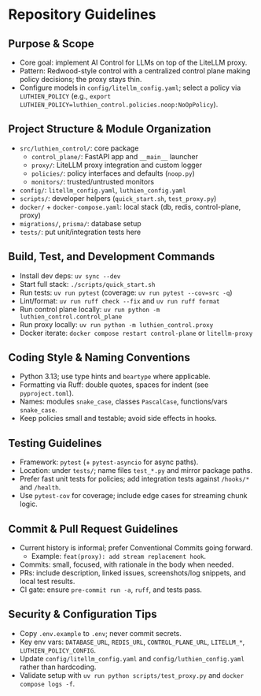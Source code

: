 # Repository Guidelines

## Purpose & Scope
- Core goal: implement AI Control for LLMs on top of the LiteLLM proxy.
- Pattern: Redwood-style control with a centralized control plane making policy decisions; the proxy stays thin.
- Configure models in `config/litellm_config.yaml`; select a policy via `LUTHIEN_POLICY` (e.g., `export LUTHIEN_POLICY=luthien_control.policies.noop:NoOpPolicy`).

## Project Structure & Module Organization
- `src/luthien_control/`: core package
  - `control_plane/`: FastAPI app and `__main__` launcher
  - `proxy/`: LiteLLM proxy integration and custom logger
  - `policies/`: policy interfaces and defaults (`noop.py`)
  - `monitors/`: trusted/untrusted monitors
- `config/`: `litellm_config.yaml`, `luthien_config.yaml`
- `scripts/`: developer helpers (`quick_start.sh`, `test_proxy.py`)
- `docker/` + `docker-compose.yaml`: local stack (db, redis, control-plane, proxy)
- `migrations/`, `prisma/`: database setup
- `tests/`: put unit/integration tests here

## Build, Test, and Development Commands
- Install dev deps: `uv sync --dev`
- Start full stack: `./scripts/quick_start.sh`
- Run tests: `uv run pytest` (coverage: `uv run pytest --cov=src -q`)
- Lint/format: `uv run ruff check --fix` and `uv run ruff format`
- Run control plane locally: `uv run python -m luthien_control.control_plane`
- Run proxy locally: `uv run python -m luthien_control.proxy`
- Docker iterate: `docker compose restart control-plane` or `litellm-proxy`

## Coding Style & Naming Conventions
- Python 3.13; use type hints and `beartype` where applicable.
- Formatting via Ruff: double quotes, spaces for indent (see `pyproject.toml`).
- Names: modules `snake_case`, classes `PascalCase`, functions/vars `snake_case`.
- Keep policies small and testable; avoid side effects in hooks.

## Testing Guidelines
- Framework: `pytest` (+ `pytest-asyncio` for async paths).
- Location: under `tests/`; name files `test_*.py` and mirror package paths.
- Prefer fast unit tests for policies; add integration tests against `/hooks/*` and `/health`.
- Use `pytest-cov` for coverage; include edge cases for streaming chunk logic.

## Commit & Pull Request Guidelines
- Current history is informal; prefer Conventional Commits going forward.
  - Example: `feat(proxy): add stream replacement hook`.
- Commits: small, focused, with rationale in the body when needed.
- PRs: include description, linked issues, screenshots/log snippets, and local test results.
- CI gate: ensure `pre-commit run -a`, `ruff`, and tests pass.

## Security & Configuration Tips
- Copy `.env.example` to `.env`; never commit secrets.
- Key env vars: `DATABASE_URL`, `REDIS_URL`, `CONTROL_PLANE_URL`, `LITELLM_*`, `LUTHIEN_POLICY_CONFIG`.
- Update `config/litellm_config.yaml` and `config/luthien_config.yaml` rather than hardcoding.
- Validate setup with `uv run python scripts/test_proxy.py` and `docker compose logs -f`.
